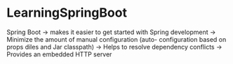 # LearningSpringBoot

Spring Boot 
-> makes it easier to get started with Spring development 
-> Minimize the amount of manual configuration (auto- configuration based on props diles and Jar classpath)
-> Helps to resolve dependency conflicts
-> Provides an embedded HTTP server 
